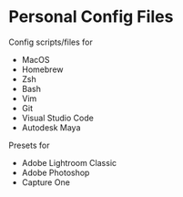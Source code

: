 # Personal Config Files

Config scripts/files for

- MacOS
- Homebrew
- Zsh
- Bash
- Vim
- Git
- Visual Studio Code
- Autodesk Maya

Presets for

- Adobe Lightroom Classic
- Adobe Photoshop
- Capture One
